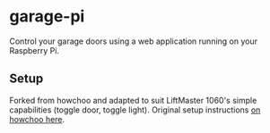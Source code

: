 # garage-pi

Control your garage doors using a web application running on your Raspberry Pi.

## Setup
Forked from howchoo and adapted to suit LiftMaster 1060's simple capabilities (toggle door, toggle light). Original setup instructions [on howchoo here](https://howchoo.com/g/yznmzmuxywu/how-to-control-your-garage-door-from-your-phone-using-a-raspberry-pi).
